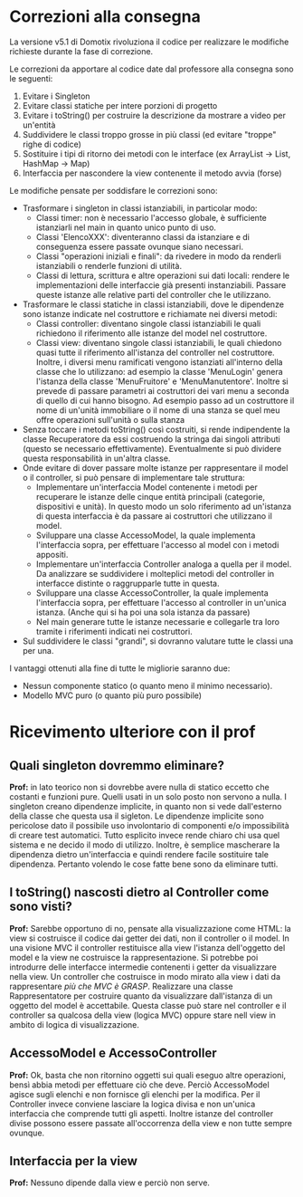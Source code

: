 Correzioni alla consegna
========================

La versione v5.1 di Domotix rivoluziona il codice per realizzare le modifiche richieste durante la fase di correzione.

Le correzioni da apportare al codice date dal professore alla consegna sono le seguenti:
1. Evitare i Singleton
2. Evitare classi statiche per intere porzioni di progetto
3. Evitare i toString() per costruire la descrizione da mostrare a video per un'entità
4. Suddividere le classi troppo grosse in più classi (ed evitare "troppe" righe di codice)
5. Sostituire i tipi di ritorno dei metodi con le interface (ex ArrayList -> List, HashMap -> Map)
6. Interfaccia per nascondere la view contenente il metodo avvia (forse)

Le modifiche pensate per soddisfare le correzioni sono:
* Trasformare i singleton in classi istanziabili, in particolar modo:
  * Classi timer: non è necessario l'accesso globale, è sufficiente istanziarli nel main in quanto unico punto di uso.
  * Classi 'ElencoXXX': diventeranno classi da istanziare e di conseguenza essere passate ovunque siano necessari. 
  * Classi "operazioni iniziali e finali": da rivedere in modo da renderli istanziabili o renderle funzioni di utilità.
  * Classi di lettura, scrittura e altre operazioni sui dati locali: rendere le implementazioni delle interfaccie già presenti instanziabili.
    Passare queste istanze alle relative parti del controller che le utilizzano.
* Trasformare le classi statiche in classi istanziabili, dove le dipendenze sono istanze indicate nel costruttore e richiamate nei diversi metodi:
  * Classi controller: diventano singole classi istanziabili le quali richiedono il riferimento alle istanze del model nel costruttore.
  * Classi view: diventano singole classi istanziabili, le quali chiedono quasi tutte il riferimento all'istanza del controller nel costruttore.
    Inoltre, i diversi menu ramificati vengono istanziati all'interno della classe che lo utilizzano:
      ad esempio la classe 'MenuLogin' genera l'istanza della classe 'MenuFruitore' e 'MenuManutentore'. Inoltre si prevede di passare parametri ai costruttori dei vari menu a seconda di
      quello di cui hanno bisogno. Ad esempio passo ad un costruttore il nome di un'unità immobiliare o il nome di una stanza se quel meu offre operazioni sull'unità o sulla stanza
* Senza toccare i metodi toString() così costruiti, si rende indipendente la classe Recuperatore da essi costruendo la stringa dai singoli attributi (questo se necessario effettivamente).
    Eventualmente si può dividere questa responsabilità in un'altra classe.
* Onde evitare di dover passare molte istanze per rappresentare il model o il controller, si può pensare di implementare tale struttura:
  * Implementare un'interfaccia Model contenente i metodi per recuperare le istanze delle cinque entità principali (categorie, dispositivi e unità).
      In questo modo un solo riferimento ad un'istanza di questa interfaccia è da passare ai costruttori che utilizzano il model.
  * Sviluppare una classe AccessoModel, la quale implementa l'interfaccia sopra, per effettuare l'accesso al model con i metodi appositi.
  * Implementare un'interfaccia Controller analoga a quella per il model. Da analizzare se suddividere i molteplici metodi del controller in interfacce distinte o raggrupparle
    tutte in questa.
  * Sviluppare una classe AccessoController, la quale implementa l'interfaccia sopra, per effettuare l'accesso al controller in un'unica istanza.
     (Anche qui si ha poi una sola istanza da passare)
  * Nel main generare tutte le istanze necessarie e collegarle tra loro tramite i riferimenti indicati nei costruttori.
* Sul suddividere le classi "grandi", si dovranno valutare tutte le classi una per una.

I vantaggi ottenuti alla fine di tutte le migliorie saranno due:
* Nessun componente statico (o quanto meno il minimo necessario).
* Modello MVC puro (o quanto più puro possibile)

# Ricevimento ulteriore con il prof

## Quali singleton dovremmo eliminare?
__Prof:__ in lato teorico non si dovrebbe avere nulla di statico eccetto che costanti e funzioni pure. Quelli usati in un solo posto non servono a nulla. I singleton creano dipendenze implicite, in quanto non si vede dall'esterno della classe che questa usa il sigleton.
Le dipendenze implicite sono pericolose dato il possibile uso involontario di componenti e/o impossibilità di creare test automatici.
Tutto esplicito invece rende chiaro chi usa quel sistema e ne decido il modo di utilizzo. Inoltre, è semplice mascherare la dipendenza dietro un'interfaccia e quindi rendere facile sostituire tale dipendenza.
Pertanto volendo le cose fatte bene sono da eliminare tutti.

## I toString() nascosti dietro al Controller come sono visti?
__Prof:__ Sarebbe opportuno di no, pensate alla visualizzazione come HTML: la view si costruisce il codice dai getter dei dati, non il controller o il model.
In una visione MVC il controller restituisce alla view l'istanza dell'oggetto del model e la view ne costruisce la rappresentazione. Si potrebbe poi introdurre delle interfacce intermedie contenenti i getter da visualizzare nella view.
Un controller che costruisce in modo mirato alla view i dati da rappresentare _più che MVC è GRASP_.
Realizzare una classe Rappresentatore per costruire quanto da visualizzare dall'istanza di un oggetto del model è accettabile. Questa classe può stare nel controller e il controller sa qualcosa della view (logica MVC) oppure stare nell view in ambito di logica di visualizzazione.

## AccessoModel e AccessoController
__Prof:__ Ok, basta che non ritornino oggetti sui quali eseguo altre operazioni, bensì abbia metodi per effettuare ciò che deve. Perciò AccessoModel agisce sugli elenchi e non fornisce gli elenchi per la modifica.
Per il Controller invece conviene lasciare la logica divisa e non un'unica interfaccia che comprende tutti gli aspetti.
Inoltre istanze del controller divise possono essere passate all'occorrenza della view e non tutte sempre ovunque.

## Interfaccia per la view
__Prof:__ Nessuno dipende dalla view e perciò non serve.






